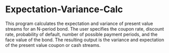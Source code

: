 # Expectation-Variance-Calc
This program calculates the expectation and variance of present value streams for an N-period bond. The user specifies the coupon rate, discount rate, probability of default, number of possible payment periods, and the face value of the bond. The resulting output is the variance and expectation of the present value coupon or cash streams.
